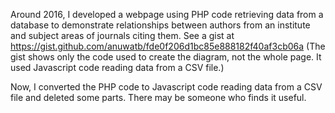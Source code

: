 Around 2016, I developed a webpage using PHP code retrieving data from a database to demonstrate relationships between authors from an institute and subject areas of journals citing them. See a gist at https://gist.github.com/anuwatb/fde0f206d1bc85e888182f40af3cb06a (The gist shows only the code used to create the diagram, not the whole page. It used Javascript code reading data from a CSV file.)

Now, I converted the PHP code to Javascript code reading data from a CSV file and deleted some parts. There may be someone who finds it useful.
